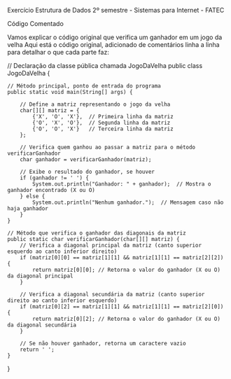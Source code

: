 Exercício Estrutura de Dados 2º semestre - Sistemas para Internet - FATEC

Código Comentado

Vamos explicar o código original que verifica um ganhador em um jogo da velha
Aqui está o código original, adicionado de comentários linha a linha para detalhar o que cada parte faz:

// Declaração da classe pública chamada JogoDaVelha
public class JogoDaVelha {  

    // Método principal, ponto de entrada do programa
    public static void main(String[] args) {  
        
        // Define a matriz representando o jogo da velha
        char[][] matriz = {  
            {'X', 'O', 'X'},  // Primeira linha da matriz
            {'O', 'X', 'O'},  // Segunda linha da matriz
            {'O', 'O', 'X'}   // Terceira linha da matriz
        };  

        // Verifica quem ganhou ao passar a matriz para o método verificarGanhador
        char ganhador = verificarGanhador(matriz);  

        // Exibe o resultado do ganhador, se houver
        if (ganhador != ' ') {  
            System.out.println("Ganhador: " + ganhador);  // Mostra o ganhador encontrado (X ou O)
        } else {  
            System.out.println("Nenhum ganhador.");  // Mensagem caso não haja ganhador
        }  
    }  

    // Método que verifica o ganhador das diagonais da matriz
    public static char verificarGanhador(char[][] matriz) {  
        // Verifica a diagonal principal da matriz (canto superior esquerdo ao canto inferior direito)
        if (matriz[0][0] == matriz[1][1] && matriz[1][1] == matriz[2][2]) {  
            return matriz[0][0]; // Retorna o valor do ganhador (X ou O) da diagonal principal
        }  

        // Verifica a diagonal secundária da matriz (canto superior direito ao canto inferior esquerdo)
        if (matriz[0][2] == matriz[1][1] && matriz[1][1] == matriz[2][0]) {  
            return matriz[0][2]; // Retorna o valor do ganhador (X ou O) da diagonal secundária
        }  

        // Se não houver ganhador, retorna um caractere vazio
        return ' ';  
    }  
}
